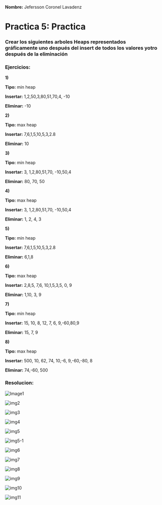 **Nombre:** Jefersson Coronel Lavadenz

# Practica 5: Practica

### Crear los siguientes arboles Heaps representados gráficamente uno después del insert de todos los valores yotro después de la eliminación

### Ejercicios:

**1)**

**Tipo:** min heap

**Insertar:** 1,2,50,3,80,51,70,4, -10

**Eliminar:** -10

**2)**

**Tipo:** max heap

**Insertar:** 7,6,1,5,10,5,3,2.8

**Eliminar:** 10

**3)**

**Tipo:** min heap

**Insertar:** 3, 1,2,80,51,70, -10,50,4

**Eliminar:** 80, 70, 50

**4)**

**Tipo:** max heap

**Insertar:** 3, 1,2,80,51,70, -10,50,4

**Eliminar:** 1, 2, 4, 3

**5)**

**Tipo:** min heap

**Insertar:** 7,6,1,5,10,5,3,2.8

**Eliminar:** 6,1,8

**6)**

**Tipo:** max heap

**Insertar:** 2,8,5, 7,6, 10,1,5,3,5, 0, 9

**Eliminar:** 1,10, 3, 9

**7)**

**Tipo:** min heap

**Insertar:** 15, 10, 8, 12, 7, 6, 9,-60,80,9

**Eliminar:** 15, 7, 9

**8)**

**Tipo:** max heap

**Insertar:** 500, 10, 62, 74, 10,-6, 9,-60,-80, 8

**Eliminar:** 74,-60, 500

### Resolucion:

![Image1](https://i.ibb.co/DRT1SJT/Image1.jpg)

![img2](https://i.ibb.co/QCD5KW1/img2.jpg)

![img3](https://i.ibb.co/q0rzxkt/img3.jpg)

![img4](https://i.ibb.co/TtcTf5Z/img4.jpg)

![img5](https://i.ibb.co/SwWzDK5/img5.jpg)

![img5-1](https://i.ibb.co/y0Bvq4L/img5-1.jpg)

![img6](https://i.ibb.co/xsvdRhr/img6.jpg)

![img7](https://i.ibb.co/BfpYF7z/img7.jpg)

![img8](https://i.ibb.co/BgRXXMb/img8.jpg)

![img9](https://i.ibb.co/sHb1vFn/img9.jpg)

![img10](https://i.ibb.co/p2T79Gj/img10.jpg)

![img11](https://i.ibb.co/C9fLq2j/img11.jpg)


